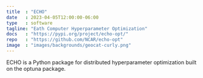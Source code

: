 ```yaml
---
title  : "ECHO"
date   : 2023-04-05T12:00:00-06:00
type   : software
tagline: "Eath Computer Hyperparameter Optimization"
docs   : "https://pypi.org/project/echo-opt/"
repo   : "https://github.com/NCAR/echo-opt"
image  : "images/backgrounds/geocat-curly.png"
---
```


ECHO is a Python package for distributed hyperparameter optimization built
on the optuna package. 
